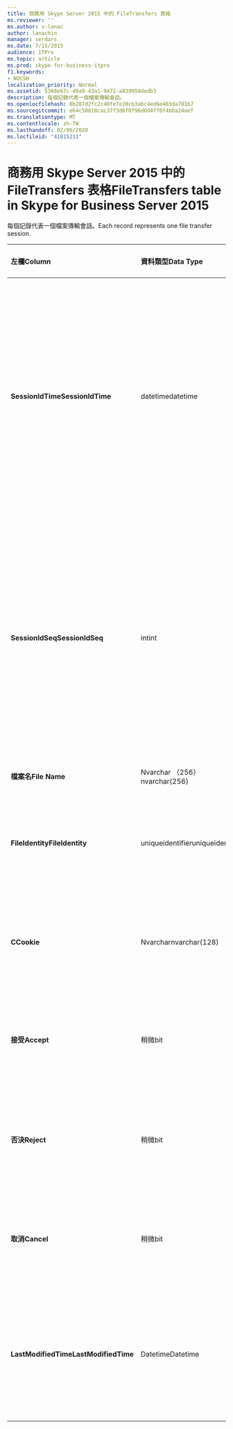 ```yaml
---
title: 商務用 Skype Server 2015 中的 FileTransfers 表格
ms.reviewer: ''
ms.author: v-lanac
author: lanachin
manager: serdars
ms.date: 7/15/2015
audience: ITPro
ms.topic: article
ms.prod: skype-for-business-itpro
f1.keywords:
- NOCSH
localization_priority: Normal
ms.assetid: 5368e67c-d8a9-43a1-9472-a839950dedb3
description: 每個記錄代表一個檔案傳輸會話。
ms.openlocfilehash: 8b287d2fc2c40fe7e20cb3abc4ed6e403da701b7
ms.sourcegitcommit: e64c50818cac37f3d6f0f96d0d4ff0f4bba24aef
ms.translationtype: MT
ms.contentlocale: zh-TW
ms.lasthandoff: 02/06/2020
ms.locfileid: "41815211"
---
```

# <a name="filetransfers-table-in-skype-for-business-server-2015"></a><span data-ttu-id="ab88f-103">商務用 Skype Server 2015 中的 FileTransfers 表格</span><span class="sxs-lookup"><span data-stu-id="ab88f-103">FileTransfers table in Skype for Business Server 2015</span></span>
 
<span data-ttu-id="ab88f-104">每個記錄代表一個檔案傳輸會話。</span><span class="sxs-lookup"><span data-stu-id="ab88f-104">Each record represents one file transfer session.</span></span>
  
|<span data-ttu-id="ab88f-105">**左欄**</span><span class="sxs-lookup"><span data-stu-id="ab88f-105">**Column**</span></span>|<span data-ttu-id="ab88f-106">**資料類型**</span><span class="sxs-lookup"><span data-stu-id="ab88f-106">**Data Type**</span></span>|<span data-ttu-id="ab88f-107">**索引鍵/索引**</span><span class="sxs-lookup"><span data-stu-id="ab88f-107">**Key/Index**</span></span>|<span data-ttu-id="ab88f-108">**詳細資料**</span><span class="sxs-lookup"><span data-stu-id="ab88f-108">**Details**</span></span>|
|:-----|:-----|:-----|:-----|
|<span data-ttu-id="ab88f-109">**SessionIdTime**</span><span class="sxs-lookup"><span data-stu-id="ab88f-109">**SessionIdTime**</span></span> <br/> |<span data-ttu-id="ab88f-110">datetime</span><span class="sxs-lookup"><span data-stu-id="ab88f-110">datetime</span></span>  <br/> |<span data-ttu-id="ab88f-111">主要、外部</span><span class="sxs-lookup"><span data-stu-id="ab88f-111">Primary, Foreign</span></span>  <br/> |<span data-ttu-id="ab88f-112">會話要求的時間。</span><span class="sxs-lookup"><span data-stu-id="ab88f-112">Time of session request.</span></span> <span data-ttu-id="ab88f-113">與**SessionIdSeq**搭配使用，可唯一識別會話。</span><span class="sxs-lookup"><span data-stu-id="ab88f-113">Used in conjunction with **SessionIdSeq** to uniquely identify a session.</span></span> <span data-ttu-id="ab88f-114">如需詳細資訊，請參閱[商務用 Skype Server 2015 中](dialogs.md)的 [對話方塊] 表格。</span><span class="sxs-lookup"><span data-stu-id="ab88f-114">See the [Dialogs table in Skype for Business Server 2015](dialogs.md) for more information.</span></span> <br/> |
|<span data-ttu-id="ab88f-115">**SessionIdSeq**</span><span class="sxs-lookup"><span data-stu-id="ab88f-115">**SessionIdSeq**</span></span> <br/> |<span data-ttu-id="ab88f-116">int</span><span class="sxs-lookup"><span data-stu-id="ab88f-116">int</span></span>  <br/> |<span data-ttu-id="ab88f-117">主要、外部</span><span class="sxs-lookup"><span data-stu-id="ab88f-117">Primary, Foreign</span></span>  <br/> |<span data-ttu-id="ab88f-118">識別會話的識別碼編號。</span><span class="sxs-lookup"><span data-stu-id="ab88f-118">ID number to identify the session.</span></span> <span data-ttu-id="ab88f-119">與**SessionIdTime**搭配使用，可唯一識別會話。</span><span class="sxs-lookup"><span data-stu-id="ab88f-119">Used in conjunction with **SessionIdTime** to uniquely identify a session.</span></span> <span data-ttu-id="ab88f-120">如需詳細資訊，請參閱[商務用 Skype Server 2015 中](dialogs.md)的 [對話方塊] 表格。</span><span class="sxs-lookup"><span data-stu-id="ab88f-120">See the [Dialogs table in Skype for Business Server 2015](dialogs.md) for more information.</span></span> <br/> |
|<span data-ttu-id="ab88f-121">**檔案名**</span><span class="sxs-lookup"><span data-stu-id="ab88f-121">**File Name**</span></span> <br/> |<span data-ttu-id="ab88f-122">Nvarchar （256）</span><span class="sxs-lookup"><span data-stu-id="ab88f-122">nvarchar(256)</span></span>  <br/> ||<span data-ttu-id="ab88f-123">檔案的名稱。</span><span class="sxs-lookup"><span data-stu-id="ab88f-123">Name of the file.</span></span>  <br/> |
|<span data-ttu-id="ab88f-124">**FileIdentity**</span><span class="sxs-lookup"><span data-stu-id="ab88f-124">**FileIdentity**</span></span> <br/> |<span data-ttu-id="ab88f-125">uniqueidentifier</span><span class="sxs-lookup"><span data-stu-id="ab88f-125">uniqueidentifier</span></span>  <br/> ||<span data-ttu-id="ab88f-126">唯一識別碼，區分涉及相同檔案名的檔案傳輸。</span><span class="sxs-lookup"><span data-stu-id="ab88f-126">Unique identifier to distinguish between file transfers involving the same file name.</span></span>  <br/> |
|<span data-ttu-id="ab88f-127">**C**</span><span class="sxs-lookup"><span data-stu-id="ab88f-127">**Cookie**</span></span> <br/> |<span data-ttu-id="ab88f-128">Nvarchar</span><span class="sxs-lookup"><span data-stu-id="ab88f-128">nvarchar(128)</span></span>  <br/> |<span data-ttu-id="ab88f-129">首選</span><span class="sxs-lookup"><span data-stu-id="ab88f-129">Primary</span></span>  <br/> |<span data-ttu-id="ab88f-130">用來識別與此郵件相關聯的每一封後續訊息。</span><span class="sxs-lookup"><span data-stu-id="ab88f-130">Used to identify every follow-up message as being associated with this one.</span></span>  <br/> |
|<span data-ttu-id="ab88f-131">**接受**</span><span class="sxs-lookup"><span data-stu-id="ab88f-131">**Accept**</span></span> <br/> |<span data-ttu-id="ab88f-132">稍微</span><span class="sxs-lookup"><span data-stu-id="ab88f-132">bit</span></span>  <br/> ||<span data-ttu-id="ab88f-133">可以是 TRUE 或 Null。</span><span class="sxs-lookup"><span data-stu-id="ab88f-133">Can be TRUE or NULL.</span></span> <span data-ttu-id="ab88f-134">如果為 TRUE，則 [拒絕] 和 [取消] 將會是 Null。</span><span class="sxs-lookup"><span data-stu-id="ab88f-134">If TRUE, then Reject and Cancel will be NULL.</span></span>  <br/> |
|<span data-ttu-id="ab88f-135">**否決**</span><span class="sxs-lookup"><span data-stu-id="ab88f-135">**Reject**</span></span> <br/> |<span data-ttu-id="ab88f-136">稍微</span><span class="sxs-lookup"><span data-stu-id="ab88f-136">bit</span></span>  <br/> ||<span data-ttu-id="ab88f-137">可以是 TRUE 或 Null。</span><span class="sxs-lookup"><span data-stu-id="ab88f-137">Can be TRUE or NULL.</span></span> <span data-ttu-id="ab88f-138">如果為 TRUE，則 [接受] 和 [取消] 將會是 Null。</span><span class="sxs-lookup"><span data-stu-id="ab88f-138">If TRUE, then Accept and Cancel will be NULL.</span></span>  <br/> |
|<span data-ttu-id="ab88f-139">**取消**</span><span class="sxs-lookup"><span data-stu-id="ab88f-139">**Cancel**</span></span> <br/> |<span data-ttu-id="ab88f-140">稍微</span><span class="sxs-lookup"><span data-stu-id="ab88f-140">bit</span></span>  <br/> ||<span data-ttu-id="ab88f-141">可以是 TRUE 或 Null。</span><span class="sxs-lookup"><span data-stu-id="ab88f-141">Can be TRUE or NULL.</span></span> <span data-ttu-id="ab88f-142">如果為 TRUE，則 [接受] 和 [拒絕] 會是 Null。</span><span class="sxs-lookup"><span data-stu-id="ab88f-142">If TRUE, then Accept and Reject will be NULL.</span></span>  <br/> |
|<span data-ttu-id="ab88f-143">**LastModifiedTime**</span><span class="sxs-lookup"><span data-stu-id="ab88f-143">**LastModifiedTime**</span></span> <br/> |<span data-ttu-id="ab88f-144">Datetime</span><span class="sxs-lookup"><span data-stu-id="ab88f-144">Datetime</span></span>  <br/> ||<span data-ttu-id="ab88f-145">供監視服務內部使用。</span><span class="sxs-lookup"><span data-stu-id="ab88f-145">For internal use by the Monitoring service.</span></span>  <br/> <span data-ttu-id="ab88f-146">此欄位是在商務用 Skype Server 2015 中推出。</span><span class="sxs-lookup"><span data-stu-id="ab88f-146">This field was introduced in Skype for Business Server 2015.</span></span>  <br/> |
   

